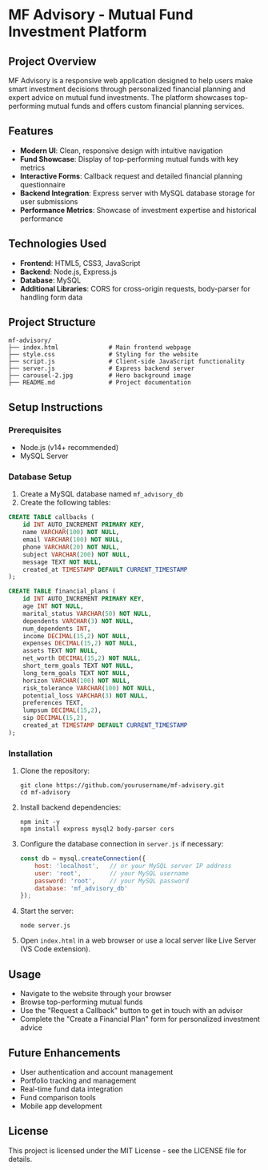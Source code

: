 # MF Advisory - Mutual Fund Investment Platform

## Project Overview
MF Advisory is a responsive web application designed to help users make smart investment decisions through personalized financial planning and expert advice on mutual fund investments. The platform showcases top-performing mutual funds and offers custom financial planning services.

## Features
- **Modern UI**: Clean, responsive design with intuitive navigation
- **Fund Showcase**: Display of top-performing mutual funds with key metrics
- **Interactive Forms**: Callback request and detailed financial planning questionnaire
- **Backend Integration**: Express server with MySQL database storage for user submissions
- **Performance Metrics**: Showcase of investment expertise and historical performance

## Technologies Used
- **Frontend**: HTML5, CSS3, JavaScript
- **Backend**: Node.js, Express.js
- **Database**: MySQL
- **Additional Libraries**: CORS for cross-origin requests, body-parser for handling form data

## Project Structure
```
mf-advisory/
├── index.html              # Main frontend webpage
├── style.css               # Styling for the website
├── script.js               # Client-side JavaScript functionality
├── server.js               # Express backend server
├── carousel-2.jpg          # Hero background image
├── README.md               # Project documentation
```

## Setup Instructions

### Prerequisites
- Node.js (v14+ recommended)
- MySQL Server

### Database Setup
1. Create a MySQL database named `mf_advisory_db`
2. Create the following tables:

```sql
CREATE TABLE callbacks (
    id INT AUTO_INCREMENT PRIMARY KEY,
    name VARCHAR(100) NOT NULL,
    email VARCHAR(100) NOT NULL,
    phone VARCHAR(20) NOT NULL,
    subject VARCHAR(200) NOT NULL,
    message TEXT NOT NULL,
    created_at TIMESTAMP DEFAULT CURRENT_TIMESTAMP
);

CREATE TABLE financial_plans (
    id INT AUTO_INCREMENT PRIMARY KEY,
    age INT NOT NULL,
    marital_status VARCHAR(50) NOT NULL,
    dependents VARCHAR(3) NOT NULL,
    num_dependents INT,
    income DECIMAL(15,2) NOT NULL,
    expenses DECIMAL(15,2) NOT NULL,
    assets TEXT NOT NULL,
    net_worth DECIMAL(15,2) NOT NULL,
    short_term_goals TEXT NOT NULL,
    long_term_goals TEXT NOT NULL,
    horizon VARCHAR(100) NOT NULL,
    risk_tolerance VARCHAR(100) NOT NULL,
    potential_loss VARCHAR(3) NOT NULL,
    preferences TEXT,
    lumpsum DECIMAL(15,2),
    sip DECIMAL(15,2),
    created_at TIMESTAMP DEFAULT CURRENT_TIMESTAMP
);
```

### Installation
1. Clone the repository:
   ```
   git clone https://github.com/yourusername/mf-advisory.git
   cd mf-advisory
   ```

2. Install backend dependencies:
   ```
   npm init -y
   npm install express mysql2 body-parser cors
   ```

3. Configure the database connection in `server.js` if necessary:
   ```javascript
   const db = mysql.createConnection({
       host: 'localhost',   // or your MySQL server IP address
       user: 'root',        // your MySQL username
       password: 'root',    // your MySQL password
       database: 'mf_advisory_db'
   });
   ```

4. Start the server:
   ```
   node server.js
   ```

5. Open `index.html` in a web browser or use a local server like Live Server (VS Code extension).

## Usage
- Navigate to the website through your browser
- Browse top-performing mutual funds
- Use the "Request a Callback" button to get in touch with an advisor
- Complete the "Create a Financial Plan" form for personalized investment advice

## Future Enhancements
- User authentication and account management
- Portfolio tracking and management
- Real-time fund data integration
- Fund comparison tools
- Mobile app development

## License
This project is licensed under the MIT License - see the LICENSE file for details.
